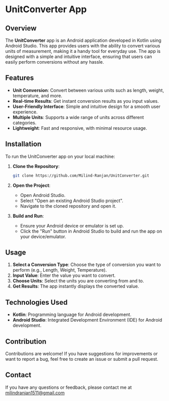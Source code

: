 # UnitConverter App

## Overview

The **UnitConverter** app is an Android application developed in Kotlin using Android Studio. This app provides users with the ability to convert various units of measurement, making it a handy tool for everyday use. The app is designed with a simple and intuitive interface, ensuring that users can easily perform conversions without any hassle.

## Features

- **Unit Conversion**: Convert between various units such as length, weight, temperature, and more.
- **Real-time Results**: Get instant conversion results as you input values.
- **User-Friendly Interface**: Simple and intuitive design for a smooth user experience.
- **Multiple Units**: Supports a wide range of units across different categories.
- **Lightweight**: Fast and responsive, with minimal resource usage.

## Installation

To run the UnitConverter app on your local machine:

1. **Clone the Repository**:
   ```bash
   git clone https://github.com/Milind-Ranjan/UnitConverter.git
   ```
2. **Open the Project**:
   - Open Android Studio.
   - Select "Open an existing Android Studio project".
   - Navigate to the cloned repository and open it.

3. **Build and Run**:
   - Ensure your Android device or emulator is set up.
   - Click the "Run" button in Android Studio to build and run the app on your device/emulator.

## Usage

1. **Select a Conversion Type**: Choose the type of conversion you want to perform (e.g., Length, Weight, Temperature).
2. **Input Value**: Enter the value you want to convert.
3. **Choose Units**: Select the units you are converting from and to.
4. **Get Results**: The app instantly displays the converted value.


## Technologies Used

- **Kotlin**: Programming language for Android development.
- **Android Studio**: Integrated Development Environment (IDE) for Android development.

## Contribution

Contributions are welcome! If you have suggestions for improvements or want to report a bug, feel free to create an issue or submit a pull request.


## Contact

If you have any questions or feedback, please contact me at milindranjan1511@gmail.com
